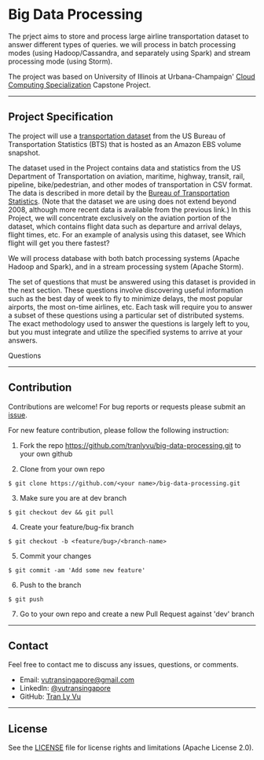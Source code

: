 # **Big Data Processing**

The prject aims to store and process large airline transportation dataset to answer different types of queries. we will process in batch processing modes (using Hadoop/Cassandra, and separately using Spark) and stream processing mode (using Storm).

The project was based on University of Illinois at Urbana-Champaign' [Cloud Computing Specialization](https://www.coursera.org/specializations/cloud-computing) Capstone Project.


---
Project Specification
---

The project will use a [transportation dataset](https://aws.amazon.com/datasets/transportation-databases/) from the US Bureau of Transportation Statistics (BTS) that is hosted as an Amazon EBS volume snapshot.

The dataset used in the Project contains data and statistics from the US Department of Transportation on aviation, maritime, highway, transit, rail, pipeline, bike/pedestrian, and other modes of transportation in CSV format. The data is described in more detail by the [Bureau of Transportation Statistics](https://www.transtats.bts.gov/DataIndex.asp). (Note that the dataset we are using does not extend beyond 2008, although more recent data is available from the previous link.) In this Project, we will concentrate exclusively on the aviation portion of the dataset, which contains flight data such as departure and arrival delays, flight times, etc. For an example of analysis using this dataset, see Which flight will get you there fastest?

We will process database with both batch processing systems (Apache Hadoop and Spark), and in a stream processing system (Apache Storm). 

The set of questions that must be answered using this dataset is provided in the next section. These questions involve discovering useful information such as the best day of week to fly to minimize delays, the most popular airports, the most on-time airlines, etc. Each task will require you to answer a subset of these questions using a particular set of distributed systems. The exact methodology used to answer the questions is largely left to you, but you must integrate and utilize the specified systems to arrive at your answers.

Questions


---
Contribution
---

Contributions are welcome! For bug reports or requests please submit an [issue](https://github.com/tranlyvu/big-data-processing/issues).

For new feature contribution, please follow the following instruction:

1. Fork the repo https://github.com/tranlyvu/big-data-processing.git to your own github

2. Clone from your own repo

`$ git clone https://github.com/<your name>/big-data-processing.git`

3. Make sure you are at dev branch 

`$ git checkout dev && git pull`

4. Create your feature/bug-fix branch

`$ git checkout -b <feature/bug>/<branch-name>`

5. Commit your changes 

`$ git commit -am 'Add some new feature'`

6. Push to the branch 

`$ git push`

7. Go to your own repo and create a new Pull Request against 'dev' branch

---
Contact
---

Feel free to contact me to discuss any issues, questions, or comments.
*  Email: vutransingapore@gmail.com
*  Linkedln: [@vutransingapore](https://www.linkedin.com/in/tranlyvu/)
*  GitHub: [Tran Ly Vu](https://github.com/tranlyvu)

---
License
---

See the [LICENSE](https://github.com/tranlyvu/big-data-processing/blob/master/LICENSE) file for license rights and limitations (Apache License 2.0).